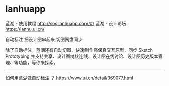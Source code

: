 # lanhuapp

蓝湖 - 使用教程  http://sos.lanhuapp.com/#/
蓝湖 - 设计论坛  https://lanhu.ui.cn/


自动标注
把设计图串起来
切图网盘同步

除了自动标注，蓝湖还有自动切图、快速制作高保真交互原型、同步 Sketch Prototyping 并支持共享、设计图树状连线、设计图在线讨论、设计图历史版本管理、等功能，等你来探索。

---


如何用蓝湖做自动标注 ？  https://www.ui.cn/detail/369077.html
